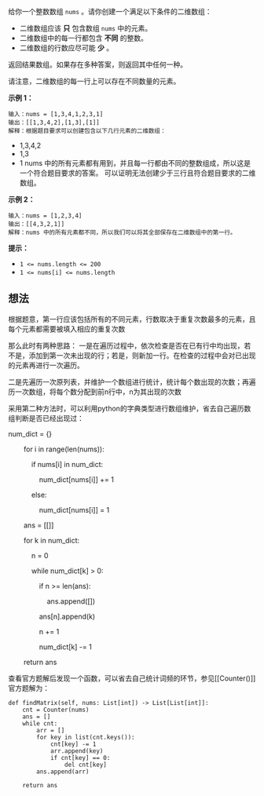 给你一个整数数组 `nums` 。请你创建一个满足以下条件的二维数组：

- 二维数组应该 **只** 包含数组 `nums` 中的元素。
- 二维数组中的每一行都包含 **不同** 的整数。
- 二维数组的行数应尽可能 **少** 。

返回结果数组。如果存在多种答案，则返回其中任何一种。

请注意，二维数组的每一行上可以存在不同数量的元素。

**示例 1：**

	输入：nums = [1,3,4,1,2,3,1]
	输出：[[1,3,4,2],[1,3],[1]]
	解释：根据题目要求可以创建包含以下几行元素的二维数组：
- 1,3,4,2
- 1,3
- 1
	nums 中的所有元素都有用到，并且每一行都由不同的整数组成，所以这是一个符合题目要求的答案。
	可以证明无法创建少于三行且符合题目要求的二维数组。

**示例 2：**

	输入：nums = [1,2,3,4]
	输出：[[4,3,2,1]]
	解释：nums 中的所有元素都不同，所以我们可以将其全部保存在二维数组中的第一行。

**提示：**

- `1 <= nums.length <= 200`
- `1 <= nums[i] <= nums.length`

## 想法

根据题意，第一行应该包括所有的不同元素，行数取决于重复次数最多的元素，且每个元素都需要被填入相应的重复次数

那么此时有两种思路：
一是在遍历过程中，依次检查是否在已有行中均出现，若不是，添加到第一次未出现的行；若是，则新加一行。在检查的过程中会对已出现的元素再进行一次遍历。

二是先遍历一次原列表，并维护一个数组进行统计，统计每个数出现的次数；再遍历一次数组，将每个数分配到前n行中，n为其出现的次数

采用第二种方法时，可以利用python的字典类型进行数组维护，省去自己遍历数组判断是否已经出现过：

num_dict = {}

        for i in range(len(nums)):

            if nums[i] in num_dict:

                num_dict[nums[i]] += 1

            else:

                num_dict[nums[i]] = 1

        ans = [[]]

        for k in num_dict:

            n = 0

            while num_dict[k] > 0:

                if n >= len(ans):

                    ans.append([])

                ans[n].append(k)

                n += 1

                num_dict[k] -= 1

        return ans

查看官方题解后发现一个函数，可以省去自己统计词频的环节，参见[[Counter()]]
官方题解为：

	def findMatrix(self, nums: List[int]) -> List[List[int]]:
        cnt = Counter(nums)
        ans = []
        while cnt:
            arr = []
            for key in list(cnt.keys()):
                cnt[key] -= 1
                arr.append(key)
                if cnt[key] == 0:
                    del cnt[key]
            ans.append(arr)
        
        return ans

